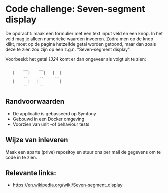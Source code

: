 # Code challenge:  Seven-segment display

De opdracht: maak een formulier met een text input veld en een knop. In het veld mag je alleen numerieke waarden invoeren.
Zodra men op de knop klikt, moet op de pagina hetzelfde getal worden getoond, maar dan zoals deze te zien zou zijn op een z.g.n. "Seven-segment display".

Voorbeeld: het getal *1324* komt er dan ongeveer als volgt uit te zien:

```
        __     __
   |      |      |   |  |
        --     --     --
   |      |   |         |
        --     --
```

## Randvoorwaarden
- De applicatie is gebasseerd op Symfony
- Gebouwd in een Docker omgeving
- Voorzien van unit -of behaviour tests

## Wijze van inleveren
Maak een aparte (prive) repositoy en stuur ons per mail de gegevens om te code in te zien.

## Relevante links:
- https://en.wikipedia.org/wiki/Seven-segment_display
